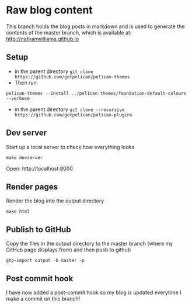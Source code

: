 Raw blog content
================

This branch holds the blog posts in markdown and is used to generate the contents of the master branch, which is available at:
http://nathanwilliams.github.io

## Setup

- in the parent directory ```git clone https://github.com/getpelican/pelican-themes```
- Then run:
```
pelican-themes --install ../pelican-themes/foundation-default-colours --verbose
```

- in the parent directory
```git clone --recursive https://github.com/getpelican/pelican-plugins```

## Dev server
Start up a local server to check how everything looks
```
make devserver
```
Open: http://localhost:8000


## Render pages
Render the blog into the output directory
```
make html
```

## Publish to GitHub
Copy the files in the output directory to the master branch (where my GitHub page displays from) and then push to github
```
ghp-import output -b master -p
```

## Post commit hook
I have now added a post-commit hook so my blog is updated everytime I make a commit on this branch!
